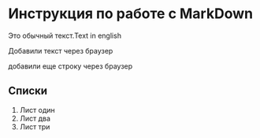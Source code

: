 # Инструкция по работе с MarkDown

Это обычный текст.Text in english

Добавили текст через браузер

добавили еще строку через браузер

## Списки
1. Лист один
2. Лист два
3. Лист три